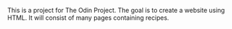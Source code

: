 This is a project for The Odin Project. The goal is to create a website 
using HTML. It will consist of many pages containing recipes.

